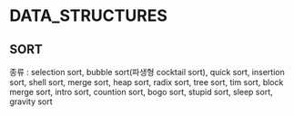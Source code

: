 # DATA_STRUCTURES
## SORT
종류 : selection sort, bubble sort(파생형 cocktail sort), quick sort, insertion sort, shell sort, merge sort, heap sort, radix sort, tree sort, tim sort, block merge sort, intro sort, countion sort, bogo sort, stupid sort, sleep sort, gravity sort
